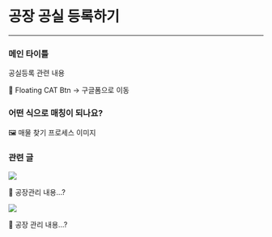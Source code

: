 # 공장 공실 등록하기

---

### 메인 타이틀

공실등록 관련 내용

<aside>
💬 Floating CAT Btn → 구글폼으로 이동

</aside>

### 어떤 식으로 매칭이 되나요?

<aside>
🖼️ 매물 찾기 프로세스 이미지

</aside>

### 관련 글

![](https://images.unsplash.com/photo-1496247749665-49cf5b1022e9?ixlib=rb-4.0.3&q=85&fm=jpg&crop=entropy&cs=srgb)

<aside>
💬 공장관리 내용…?

</aside>

![](https://images.unsplash.com/photo-1496247749665-49cf5b1022e9?ixlib=rb-4.0.3&q=85&fm=jpg&crop=entropy&cs=srgb)

<aside>
💬 공장 관리 내용…?

</aside>